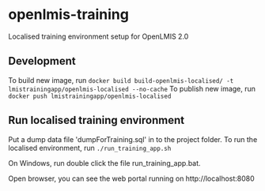# openlmis-training
Localised training environment setup for OpenLMIS 2.0

## Development

To build new image, run `docker build build-openlmis-localised/ -t lmistrainingapp/openlmis-localised --no-cache`
To publish new image, run `docker push lmistrainingapp/openlmis-localised`

## Run localised training environment

Put a dump data file 'dumpForTraining.sql' in to the project folder.
To run the localised environment, run `./run_training_app.sh`

On Windows, run double click the file run_training_app.bat.

Open browser, you can see the web portal running on http://localhost:8080
